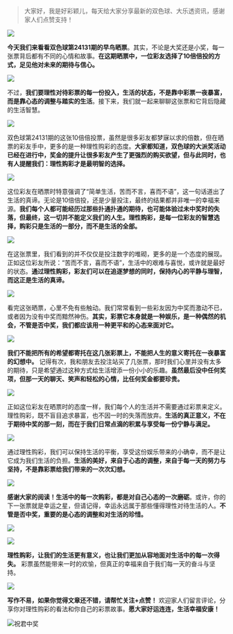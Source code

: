 > 大家好，我是好彩颖儿，每天给大家分享最新的双色球、大乐透资讯，感谢家人们点赞支持！

![](https://cdn.jsdelivr.net/gh/wangwenjie1314/PicCDN/2024-7-11/1720660897499-image.png)

**今天我们来看看双色球第24131期的早鸟晒票**。其实，不论是大奖还是小奖，每一张票背后都有不同的心情和故事。**在这期晒票中，一位彩友选择了10倍倍投的方式，足见他对未来的期待与信心。**


![](https://cdn.jsdelivr.net/gh/wangwenjie1314/PicCDN/2024-11-14/1731546689579-image.png)



不过，**我们要理性对待彩票的每一份投入，生活的状态，不是靠中彩票一夜暴富，而是靠心态的调整与踏实的生活**。接下来，我们就一起来聊聊这张票和它背后隐藏的生活智慧。


![](https://cdn.jsdelivr.net/gh/wangwenjie1314/PicCDN/2024-11-14/1731546932090-image.png)




双色球第24131期的这张10倍倍投票，虽然是很多彩友都梦寐以求的倍数，但在晒票的彩友手中，更多的是一种理性购彩的态度。**大家都知道，双色球的大派奖活动已经在进行中，奖金的提升让很多彩友产生了更强烈的购买欲望，但与此同时，也有人提醒我们：理性购彩才是最明智的选择。**


![](https://cdn.jsdelivr.net/gh/wangwenjie1314/PicCDN/2024-11-14/1731547046365-image.png)



这位彩友在晒票时特意强调了“简单生活，苦而不言，喜而不语”，这一句话道出了生活的真谛。无论是10倍倍投，还是少量投注，最终的结果都并非唯一的幸福来源。**我们每个人都可能经历过那些扑通扑通的期待，也可能体验过未中奖时的失落，但最终，这一切并不能定义我们的人生。理性购彩，是每一位彩友的智慧选择，购彩只是生活的一部分，而不是生活的全部。**


![](https://cdn.jsdelivr.net/gh/wangwenjie1314/PicCDN/2024-11-14/1731546906971-image.png)



在这张票里，我们看到的并不仅仅是投注数字的堆砌，更多的是一个态度的展现。正如这位彩友所说：“苦而不言，喜而不语”，生活中的艰难与喜悦，或许就是最好的状态。**通过理性购彩，彩友们可以在追逐梦想的同时，保持内心的平静与理智，而这正是生活的真谛。**


![](https://cdn.jsdelivr.net/gh/wangwenjie1314/PicCDN/2024-11-14/1731547099424-image.png)


看完这张晒票，心里不免有些触动。我们常常看到一些彩友因为中奖而激动不已，或者因为没有中奖而黯然神伤。**其实，彩票它本身就是一种娱乐，是一种偶然的机会，不管是否中奖，我们都应该用一种更平和的心态来面对它。**


![](https://cdn.jsdelivr.net/gh/wangwenjie1314/PicCDN/2024-11-14/1731547084925-image.png)



**我们不能把所有的希望都寄托在这几张彩票上，不能把人生的意义寄托在一夜暴富的幻想中。** 记得有次，我和朋友去投注站买了几张票，那时我们心里并没有太多的期待，只是希望通过这种方式给生活增添一份小小的乐趣。**虽然最后没中任何奖项，但那一天的聊天、笑声和轻松的心情，比任何奖金都要珍贵。**


![](https://cdn.jsdelivr.net/gh/wangwenjie1314/PicCDN/2024-11-14/1731547032057-image.png)


正如这位彩友在晒票时的态度一样，我们每个人的生活并不需要通过彩票来定义。理性购彩，既不盲目追求暴富，也不因一时的失落而放弃。**生活的真正意义，不在于期待中奖的那一刻，而在于我们日常点滴的积累与享受每一份宁静与满足。**


![](https://cdn.jsdelivr.net/gh/wangwenjie1314/PicCDN/2024-11-14/1731547024338-image.png)


通过理性购彩，我们可以保持生活的平衡，享受这份娱乐带来的小确幸，而不是让它成为我们生活的负担。**生活的美好，来自于心态的调整，来自于每一天的努力与坚持，不是靠彩票给我们带来的一次次幻想。**


![](https://cdn.jsdelivr.net/gh/wangwenjie1314/PicCDN/2024-11-14/1731546996573-image.png)



**感谢大家的阅读！生活中的每一次购彩，都是对自己心态的一次磨砺**。或许，你的下一张票就是幸运之星，但请记得，幸运永远属于那些懂得理性对待生活的人。**不管是否中奖，重要的是心态的调整和对生活的珍惜。**


![](https://cdn.jsdelivr.net/gh/wangwenjie1314/PicCDN/2024-11-14/1731546976946-image.png)

![](https://cdn.jsdelivr.net/gh/wangwenjie1314/PicCDN/2024-11-14/1731546957975-image.png)




**理性购彩，让我们的生活更有意义，也让我们更加从容地面对生活中的每一次得失。** 彩票虽然能带来一时的欢愉，但真正的幸福来自于我们每一天的奋斗与坚持。


![](https://cdn.jsdelivr.net/gh/wangwenjie1314/PicCDN/2024-11-14/1731547069546-image.png)

**写作不易，如果你觉得文章还不错，请帮忙关注+点赞！** 欢迎家人们留言评论，分享你对理性购彩的看法和你自己的彩票故事。**愿大家好运连连，生活幸福安康！**



![祝君中奖](https://cdn.jsdelivr.net/gh/wangwenjie1314/PicCDN/2024-11-14/1731547611093-image.png)



